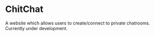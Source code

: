 # ChitChat

A website which allows users to create/connect to private chatrooms. Currently under development.
